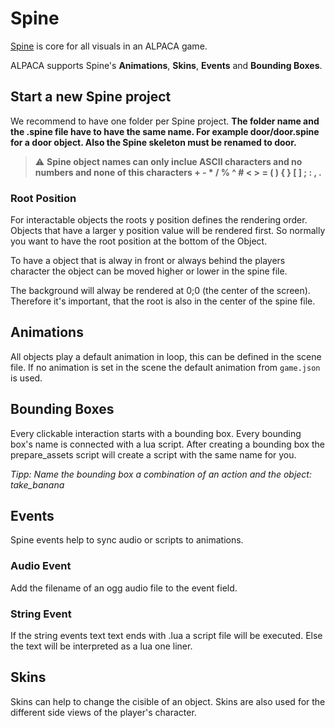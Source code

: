 # Spine

[Spine](https://esotericsoftware.com/) is core for all visuals in an ALPACA game.

ALPACA supports Spine's **Animations**, **Skins**, **Events** and **Bounding Boxes**.

## Start a new Spine project

We recommend to have one folder per Spine project.
**The folder name and the .spine file have to have the same name. For example door/door.spine for a door object. Also the Spine skeleton must be renamed to door.**

> ⚠️ **Spine object names can only inclue ASCII characters and no numbers and none of this characters + - * / % ^ # < > = ( ) { } [ ] ; : , .**

### Root Position

For interactable objects the roots y position defines the rendering order. Objects that have a larger y position value will be rendered first. So normally you want to have the root position at the bottom of the Object.

To have a object that is alway in front or always behind the players character the object can be moved higher or lower in the spine file.

The background will alway be rendered at 0;0 (the center of the screen). Therefore it's important, that the root is also in the center of the spine file.

## Animations

All objects play a default animation in loop, this can be defined in the scene file. If no animation is set in the scene the default animation from `game.json` is used.

## Bounding Boxes

Every clickable interaction starts with a bounding box. Every bounding box's name is connected with a lua script. After creating a bounding box the prepare_assets script will create a script with the same name for you.

*Tipp: Name the bounding box a combination of an action and the object: take_banana*

## Events

Spine events help to sync audio or scripts to animations.

### Audio Event

Add the filename of an ogg audio file to the event field.

### String Event

If the string events text text ends with .lua a script file will be executed.
Else the text will be interpreted as a lua one liner.

## Skins

Skins can help to change the cisible of an object. Skins are also used for the different side views of the player's character.
